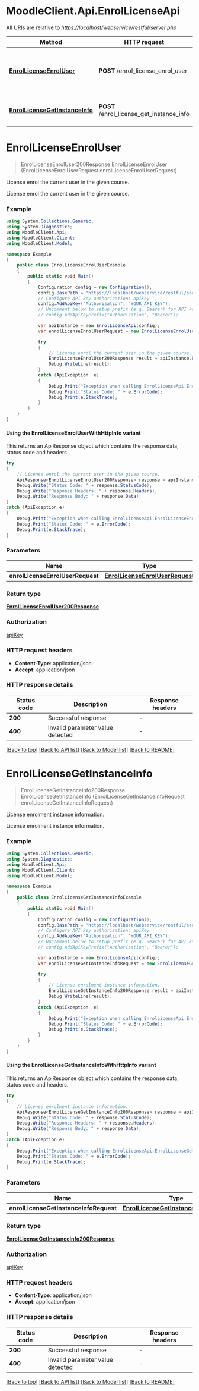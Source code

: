 # MoodleClient.Api.EnrolLicenseApi

All URIs are relative to *https://localhost/webservice/restful/server.php*

| Method | HTTP request | Description |
|--------|--------------|-------------|
| [**EnrolLicenseEnrolUser**](EnrolLicenseApi.md#enrollicenseenroluser) | **POST** /enrol_license_enrol_user | License enrol the current user in the given course. |
| [**EnrolLicenseGetInstanceInfo**](EnrolLicenseApi.md#enrollicensegetinstanceinfo) | **POST** /enrol_license_get_instance_info | License enrolment instance information. |

<a id="enrollicenseenroluser"></a>
# **EnrolLicenseEnrolUser**
> EnrolLicenseEnrolUser200Response EnrolLicenseEnrolUser (EnrolLicenseEnrolUserRequest enrolLicenseEnrolUserRequest)

License enrol the current user in the given course.

License enrol the current user in the given course.

### Example
```csharp
using System.Collections.Generic;
using System.Diagnostics;
using MoodleClient.Api;
using MoodleClient.Client;
using MoodleClient.Model;

namespace Example
{
    public class EnrolLicenseEnrolUserExample
    {
        public static void Main()
        {
            Configuration config = new Configuration();
            config.BasePath = "https://localhost/webservice/restful/server.php";
            // Configure API key authorization: apiKey
            config.AddApiKey("Authorization", "YOUR_API_KEY");
            // Uncomment below to setup prefix (e.g. Bearer) for API key, if needed
            // config.AddApiKeyPrefix("Authorization", "Bearer");

            var apiInstance = new EnrolLicenseApi(config);
            var enrolLicenseEnrolUserRequest = new EnrolLicenseEnrolUserRequest(); // EnrolLicenseEnrolUserRequest | 

            try
            {
                // License enrol the current user in the given course.
                EnrolLicenseEnrolUser200Response result = apiInstance.EnrolLicenseEnrolUser(enrolLicenseEnrolUserRequest);
                Debug.WriteLine(result);
            }
            catch (ApiException  e)
            {
                Debug.Print("Exception when calling EnrolLicenseApi.EnrolLicenseEnrolUser: " + e.Message);
                Debug.Print("Status Code: " + e.ErrorCode);
                Debug.Print(e.StackTrace);
            }
        }
    }
}
```

#### Using the EnrolLicenseEnrolUserWithHttpInfo variant
This returns an ApiResponse object which contains the response data, status code and headers.

```csharp
try
{
    // License enrol the current user in the given course.
    ApiResponse<EnrolLicenseEnrolUser200Response> response = apiInstance.EnrolLicenseEnrolUserWithHttpInfo(enrolLicenseEnrolUserRequest);
    Debug.Write("Status Code: " + response.StatusCode);
    Debug.Write("Response Headers: " + response.Headers);
    Debug.Write("Response Body: " + response.Data);
}
catch (ApiException e)
{
    Debug.Print("Exception when calling EnrolLicenseApi.EnrolLicenseEnrolUserWithHttpInfo: " + e.Message);
    Debug.Print("Status Code: " + e.ErrorCode);
    Debug.Print(e.StackTrace);
}
```

### Parameters

| Name | Type | Description | Notes |
|------|------|-------------|-------|
| **enrolLicenseEnrolUserRequest** | [**EnrolLicenseEnrolUserRequest**](EnrolLicenseEnrolUserRequest.md) |  |  |

### Return type

[**EnrolLicenseEnrolUser200Response**](EnrolLicenseEnrolUser200Response.md)

### Authorization

[apiKey](../README.md#apiKey)

### HTTP request headers

 - **Content-Type**: application/json
 - **Accept**: application/json


### HTTP response details
| Status code | Description | Response headers |
|-------------|-------------|------------------|
| **200** | Successful response |  -  |
| **400** | Invalid parameter value detected |  -  |

[[Back to top]](#) [[Back to API list]](../README.md#documentation-for-api-endpoints) [[Back to Model list]](../README.md#documentation-for-models) [[Back to README]](../README.md)

<a id="enrollicensegetinstanceinfo"></a>
# **EnrolLicenseGetInstanceInfo**
> EnrolLicenseGetInstanceInfo200Response EnrolLicenseGetInstanceInfo (EnrolLicenseGetInstanceInfoRequest enrolLicenseGetInstanceInfoRequest)

License enrolment instance information.

License enrolment instance information.

### Example
```csharp
using System.Collections.Generic;
using System.Diagnostics;
using MoodleClient.Api;
using MoodleClient.Client;
using MoodleClient.Model;

namespace Example
{
    public class EnrolLicenseGetInstanceInfoExample
    {
        public static void Main()
        {
            Configuration config = new Configuration();
            config.BasePath = "https://localhost/webservice/restful/server.php";
            // Configure API key authorization: apiKey
            config.AddApiKey("Authorization", "YOUR_API_KEY");
            // Uncomment below to setup prefix (e.g. Bearer) for API key, if needed
            // config.AddApiKeyPrefix("Authorization", "Bearer");

            var apiInstance = new EnrolLicenseApi(config);
            var enrolLicenseGetInstanceInfoRequest = new EnrolLicenseGetInstanceInfoRequest(); // EnrolLicenseGetInstanceInfoRequest | 

            try
            {
                // License enrolment instance information.
                EnrolLicenseGetInstanceInfo200Response result = apiInstance.EnrolLicenseGetInstanceInfo(enrolLicenseGetInstanceInfoRequest);
                Debug.WriteLine(result);
            }
            catch (ApiException  e)
            {
                Debug.Print("Exception when calling EnrolLicenseApi.EnrolLicenseGetInstanceInfo: " + e.Message);
                Debug.Print("Status Code: " + e.ErrorCode);
                Debug.Print(e.StackTrace);
            }
        }
    }
}
```

#### Using the EnrolLicenseGetInstanceInfoWithHttpInfo variant
This returns an ApiResponse object which contains the response data, status code and headers.

```csharp
try
{
    // License enrolment instance information.
    ApiResponse<EnrolLicenseGetInstanceInfo200Response> response = apiInstance.EnrolLicenseGetInstanceInfoWithHttpInfo(enrolLicenseGetInstanceInfoRequest);
    Debug.Write("Status Code: " + response.StatusCode);
    Debug.Write("Response Headers: " + response.Headers);
    Debug.Write("Response Body: " + response.Data);
}
catch (ApiException e)
{
    Debug.Print("Exception when calling EnrolLicenseApi.EnrolLicenseGetInstanceInfoWithHttpInfo: " + e.Message);
    Debug.Print("Status Code: " + e.ErrorCode);
    Debug.Print(e.StackTrace);
}
```

### Parameters

| Name | Type | Description | Notes |
|------|------|-------------|-------|
| **enrolLicenseGetInstanceInfoRequest** | [**EnrolLicenseGetInstanceInfoRequest**](EnrolLicenseGetInstanceInfoRequest.md) |  |  |

### Return type

[**EnrolLicenseGetInstanceInfo200Response**](EnrolLicenseGetInstanceInfo200Response.md)

### Authorization

[apiKey](../README.md#apiKey)

### HTTP request headers

 - **Content-Type**: application/json
 - **Accept**: application/json


### HTTP response details
| Status code | Description | Response headers |
|-------------|-------------|------------------|
| **200** | Successful response |  -  |
| **400** | Invalid parameter value detected |  -  |

[[Back to top]](#) [[Back to API list]](../README.md#documentation-for-api-endpoints) [[Back to Model list]](../README.md#documentation-for-models) [[Back to README]](../README.md)

